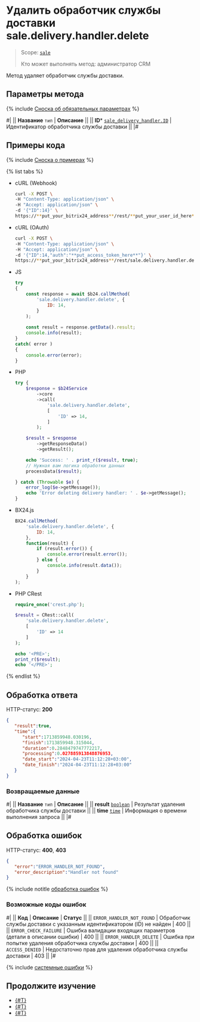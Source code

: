 # Удалить обработчик службы доставки sale.delivery.handler.delete

> Scope: [`sale`](../../../scopes/permissions.md)
>
> Кто может выполнять метод: администратор CRM

Метод удаляет обработчик службы доставки. 

## Параметры метода

{% include [Сноска об обязательных параметрах](../../../../_includes/required.md) %}

#|
|| **Название**
`тип` | **Описание** ||
|| **ID***
[`sale_delivery_handler.ID`](../../data-types.md) | Идентификатор обработчика службы доставки   ||
|#

## Примеры кода

{% include [Сноска о примерах](../../../../_includes/examples.md) %}

{% list tabs %}

- cURL (Webhook)

    ```bash
    curl -X POST \
    -H "Content-Type: application/json" \
    -H "Accept: application/json" \
    -d '{"ID":14}' \
    https://**put_your_bitrix24_address**/rest/**put_your_user_id_here**/**put_your_webhook_here**/sale.delivery.handler.delete
    ```

- cURL (OAuth)

    ```bash
    curl -X POST \
    -H "Content-Type: application/json" \
    -H "Accept: application/json" \
    -d '{"ID":14,"auth":"**put_access_token_here**"}' \
    https://**put_your_bitrix24_address**/rest/sale.delivery.handler.delete
    ```

- JS


    ```js
    try
    {
    	const response = await $b24.callMethod(
    		'sale.delivery.handler.delete', {
    			ID: 14,
    		}
    	);
    	
    	const result = response.getData().result;
    	console.info(result);
    }
    catch( error )
    {
    	console.error(error);
    }
    ```

- PHP


    ```php
    try {
        $response = $b24Service
            ->core
            ->call(
                'sale.delivery.handler.delete',
                [
                    'ID' => 14,
                ]
            );
    
        $result = $response
            ->getResponseData()
            ->getResult();
    
        echo 'Success: ' . print_r($result, true);
        // Нужная вам логика обработки данных
        processData($result);
    
    } catch (Throwable $e) {
        error_log($e->getMessage());
        echo 'Error deleting delivery handler: ' . $e->getMessage();
    }
    ```

- BX24.js

    ```js
    BX24.callMethod(
        'sale.delivery.handler.delete', {
            ID: 14,
        },
        function(result) {
            if (result.error()) {
                console.error(result.error());
            } else {
                console.info(result.data());
            }
        }
    );
    ```

- PHP CRest

    ```php
    require_once('crest.php');

    $result = CRest::call(
        'sale.delivery.handler.delete',
        [
            'ID' => 14
        ]
    );

    echo '<PRE>';
    print_r($result);
    echo '</PRE>';
    ```

{% endlist %}

## Обработка ответа

HTTP-статус: **200**

```json
{
   "result":true,
   "time":{
      "start":1713859948.030196,
      "finish":1713859948.315044,
      "duration":0.2848479747772217,
      "processing":0.027885913848876953,
      "date_start":"2024-04-23T11:12:28+03:00",
      "date_finish":"2024-04-23T11:12:28+03:00"
   }
}
```

### Возвращаемые данные

#|
|| **Название**
`тип` | **Описание** ||
|| **result**
[`boolean`](../../../data-types.md) | Результат удаления обработчика службы доставки ||
|| **time**
[`time`](../../../data-types.md) | Информация о времени выполнения запроса ||
|#

## Обработка ошибок

HTTP-статус: **400**, **403**

```json
{
   "error":"ERROR_HANDLER_NOT_FOUND",
   "error_description":"Handler not found"
}
```

{% include notitle [обработка ошибок](../../../../_includes/error-info.md) %}

### Возможные коды ошибок

#|
|| **Код** | **Описание** | **Статус** ||
|| `ERROR_HANDLER_NOT_FOUND` | Обработчик службы доставки с указанным идентификатором (ID) не найден | 400 ||
|| `ERROR_CHECK_FAILURE` | Ошибка валидации входящих параметров (детали в описании ошибки) | 400 ||
|| `ERROR_HANDLER_DELETE` | Ошибка при попытке удаления обработчика службы доставки | 400 ||
|| `ACCESS_DENIED` | Недостаточно прав для удаления обработчика службы доставки | 403 ||
|#

{% include [системные ошибки](../../../../_includes/system-errors.md) %}

## Продолжите изучение

- [{#T}](./sale-delivery-handler-add.md)
- [{#T}](./sale-delivery-handler-update.md)
- [{#T}](./sale-delivery-handler-list.md)